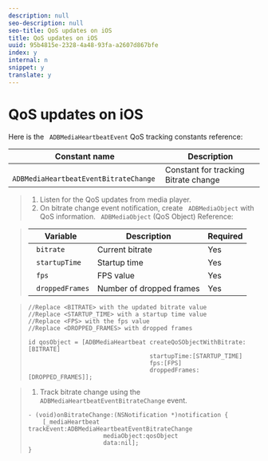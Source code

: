 ```yaml
---
description: null
seo-description: null
seo-title: QoS updates on iOS
title: QoS updates on iOS
uuid: 95b4815e-2328-4a48-93fa-a2607d867bfe
index: y
internal: n
snippet: y
translate: y
---
```


# QoS updates on iOS

Here is the ` ADBMediaHeartbeatEvent` QoS tracking constants reference: 



|  Constant name  | Description  |
|---|---|
|  ` ADBMediaHeartbeatEventBitrateChange`  | Constant for tracking Bitrate change  |


>1. Listen for the QoS updates from media player.
>1. On bitrate change event notification, create ` ADBMediaObject` with QoS information.
>   ` ADBMediaObject` (QoS Object) Reference: 



>   |  Variable  | Description  | Required  |
>   |---|---|---|
>   |  ` bitrate`  | Current bitrate  | Yes  |
>   |  ` startupTime`  | Startup time  | Yes  |
>   |  ` fps`  | FPS value  | Yes  |
>   |  ` droppedFrames`  | Number of dropped frames  | Yes  |

>
>   ```
>   //Replace <BITRATE> with the updated bitrate value 
>   //Replace <STARTUP_TIME> with a startup time value 
>   //Replace <FPS> with the fps value 
>   //Replace <DROPPED_FRAMES> with dropped frames 
>    
>   id qosObject = [ADBMediaHeartbeat createQoSObjectWithBitrate:[BITRATE] 
>                                     startupTime:[STARTUP_TIME]  
>                                     fps:[FPS]  
>                                     droppedFrames:[DROPPED_FRAMES]]; 
>   
>   ```

>
>1. Track bitrate change using the ` ADBMediaHeartbeatEventBitrateChange` event.
>
>   ```
>   - (void)onBitrateChange:(NSNotification *)notification { 
>       [_mediaHeartbeat trackEvent:ADBMediaHeartbeatEventBitrateChange  
>                        mediaObject:qosObject  
>                        data:nil]; 
>   } 
>   
>   ```
>
